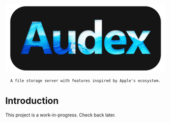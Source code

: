 <div align="center">
    <img src="./Audex.png">

    A file storage server with features inspired by Apple's ecosystem.
</div>

# Introduction

This project is a work-in-progress. Check back later.
